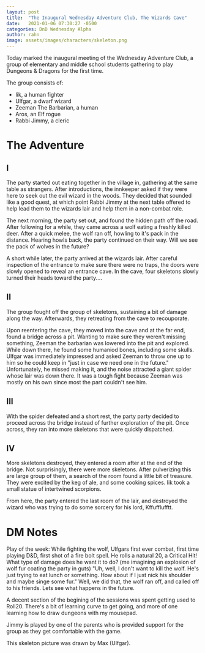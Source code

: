```yaml
---
layout: post
title:  "The Inaugural Wednesday Adventure Club, The Wizards Cave"
date:   2021-01-06 07:30:27 -0500
categories: DnD Wednesday Alpha
author: rahn
image: assets/images/characters/skeleton.png
---
```

Today marked the inaugural meeting of the Wednesday Adventure Club, a group of elementary and middle school students gathering to play Dungeons & Dragons for the first time.

The group consists of:
- Iik, a human fighter
- Ulfgar, a dwarf wizard
- Zeeman The Barbarian, a human
- Aros, an Elf rogue
- Rabbi Jimmy, a cleric

# The Adventure
## I
The party started out eating together in the village in, gathering at the same table as strangers. After introductions, the innkeeper asked if they were here to seek out the evil wizard in the woods. They decided that sounded like a good quest, at which point Rabbi Jimmy at the next table offered to help lead them to the wizards lair and help them in a non-combat role.  

The next morning, the party set out, and found the hidden path off the road.  After following for a while, they came across a wolf eating a freshly killed deer. After a quick melee, the wolf ran off, howling to it's pack in the distance.  Hearing howls back, the party continued on their way.  Will we see the pack of wolves in the future? 

A short while later, the party arrived at the wizards lair. After careful inspection of the entrance to make sure there were no traps, the doors were slowly opened to reveal an entrance cave. In the cave, four skeletons slowly turned their heads toward the party....

## II
The group fought off the group of skeletons, sustaining a bit of damage along the way.  Afterwards, they retreating from the cave to recouporate.

Upon reentering the cave, they moved into the cave and at the far end, found a bridge across a pit.  Wanting to make sure they weren't missing something, Zeeman the barbarian was lowered into the pit and explored.  While down there, he found some humaniod bones, including some skulls.
Ulfgar was immediately impressed and asked Zeeman to throw one up to him so he could keep in "just in case we need one in the future."  Unfortunately, he missed making it, and the noise attracted a giant spider whose lair was down there.  It was a tough fight because Zeeman was mostly on his own since most the part couldn't see him.

## III
With the spider defeated and a short rest, the party party decided to proceed across the bridge instead of further exploration of the pit.
Once across, they ran into more skeletons that were quickly dispatched.

## IV
More skeletons destroyed, they entered a room after at the end of the bridge.  Not surprisingly, there were more skeletons. 
After pulverizing this are large group of them, a search of the room found a little bit of treasure.  They were excited by the keg of ale, and some cooking spices.  Iik took a small statue of intertwined scorpions.

From here, the party entered the last room of the lair, and destroyed the wizard who was trying to do some sorcery for his lord, Kffufflufftt.  

# DM Notes
Play of the week:  While fighting the wolf, Ulfgars first ever combat, first time playing D&D, first shot of a fire bolt spell. He rolls a natural 20, a Critical Hit!  What type of damage does he want it to do? (me imagining an explosion of wolf fur coating the party in guts) "Uh, well, I don't want to kill the wolf. He's just trying to eat lunch or something. How about if I just nick his shoulder and maybe singe some fur."  Well, we did that, the wolf ran off, and called off to his friends. Lets see what happens in the future.

A decent section of the begining of the sessions was spent getting used to Roll20.  There's a bit of learning curve to get going, and more of one learning how to draw dungeons with my mousepad.

Jimmy is played by one of the parents who is provided support for the group as they get comfortable with the game.

This skeleton picture was drawn by Max (Ulfgar).